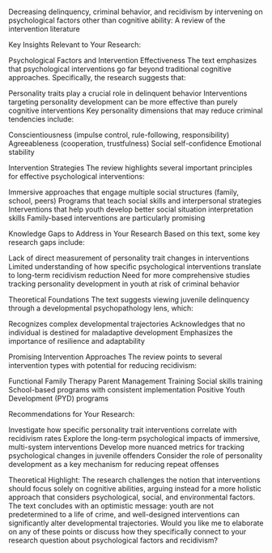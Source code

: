 Decreasing delinquency, criminal behavior, and recidivism by intervening on psychological factors other than cognitive ability: A review of the intervention literature

Key Insights Relevant to Your Research:

Psychological Factors and Intervention Effectiveness
The text emphasizes that psychological interventions go far beyond traditional cognitive approaches. Specifically, the research suggests that:


Personality traits play a crucial role in delinquent behavior
Interventions targeting personality development can be more effective than purely cognitive interventions
Key personality dimensions that may reduce criminal tendencies include:

Conscientiousness (impulse control, rule-following, responsibility)
Agreeableness (cooperation, trustfulness)
Social self-confidence
Emotional stability




Intervention Strategies
The review highlights several important principles for effective psychological interventions:


Immersive approaches that engage multiple social structures (family, school, peers)
Programs that teach social skills and interpersonal strategies
Interventions that help youth develop better social situation interpretation skills
Family-based interventions are particularly promising


Knowledge Gaps to Address in Your Research
Based on this text, some key research gaps include:


Lack of direct measurement of personality trait changes in interventions
Limited understanding of how specific psychological interventions translate to long-term recidivism reduction
Need for more comprehensive studies tracking personality development in youth at risk of criminal behavior


Theoretical Foundations
The text suggests viewing juvenile delinquency through a developmental psychopathology lens, which:


Recognizes complex developmental trajectories
Acknowledges that no individual is destined for maladaptive development
Emphasizes the importance of resilience and adaptability


Promising Intervention Approaches
The review points to several intervention types with potential for reducing recidivism:


Functional Family Therapy
Parent Management Training
Social skills training
School-based programs with consistent implementation
Positive Youth Development (PYD) programs

Recommendations for Your Research:

Investigate how specific personality trait interventions correlate with recidivism rates
Explore the long-term psychological impacts of immersive, multi-system interventions
Develop more nuanced metrics for tracking psychological changes in juvenile offenders
Consider the role of personality development as a key mechanism for reducing repeat offenses

Theoretical Highlight: The research challenges the notion that interventions should focus solely on cognitive abilities, arguing instead for a more holistic approach that considers psychological, social, and environmental factors.
The text concludes with an optimistic message: youth are not predetermined to a life of crime, and well-designed interventions can significantly alter developmental trajectories.
Would you like me to elaborate on any of these points or discuss how they specifically connect to your research question about psychological factors and recidivism?

